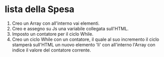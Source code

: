 lista della Spesa
===
1. Creo un Array con all'interno vai elementi.
2. Creo e assegno su Js una variabile collegata sull'HTML.
3. Imposto un contatore per il ciclo While.
4. Creo un ciclo While con un contatore, il quale al suo incremento il ciclo stamperà sull'HTML un nuovo elemento 'li' con all'interno l'Array con indice il valore del contatore corrente.